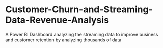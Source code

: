 # Customer-Churn-and-Streaming-Data-Revenue-Analysis
A Power BI Dashboard analyzing the streaming data to improve business and customer retention by analyzing thousands of data
